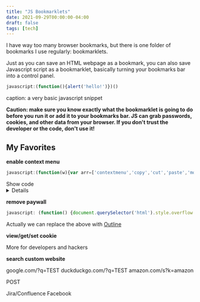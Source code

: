 ```yaml
---
title: "JS Bookmarklets"
date: 2021-09-29T00:00:00-04:00
draft: false
tags: [tech]
---
```


I have way too many browser bookmarks, but there is one folder of bookmarks I use regularly: bookmarklets.

Just as you can save an HTML webpage as a bookmark, you can also save Javascript script as a bookmarklet, basically turning your bookmarks bar into a control panel.

```js
javascript:(function(){alert('hello!')})()
```

caption: a very basic javascript snippet

**Caution: make sure you know exactly what the bookmarklet is going to do before you run it or add it to your bookmarks bar. JS can grab passwords, cookies, and other data from your browser. If you don't trust the developer or the code, don't use it!**

## My Favorites

**enable context menu**

```js
javascript:(function(w){var arr=['contextmenu','copy','cut','paste','mousedown','mouseup','beforeunload','beforeprint'];for(var i=0,x;x=arr[i];i++){if(w['on'+x])w['on'+x]=null;w.addEventListener(x,function(e){e.stopPropagation()},true);};for(var j=0,f;f=w.frames[j];j++){try{arguments.callee(f)}catch(e){}}})(window)
```

<summary>Show code</summary>

<details>


Taken from https://stackoverflow.com/a/12819640/2727510

```js
javascript:(function(w) {
    var arr = ['contextmenu','copy','cut','paste','mousedown','mouseup','beforeunload','beforeprint'];
    for(var i = 0, x; x = arr[i]; i++) {
        if(w['on' + x])
            w['on' + x] = null;
        w.addEventListener(x, function(e) {
            e.stopPropagation()
        }, true);
    };
    for(var j = 0, f; f = w.frames[j]; j++) {
        try {
            arguments.callee(f)
        } catch (e) {}
    }
})(window);
```

</details>

**remove paywall**

```js
javascript: (function() {document.querySelector('html').style.overflow = 'visible';document.querySelector('body').style.overflow = 'visible';el = document.querySelector('.fbs-auth__adblock'); /* forbes */if (el) el.remove(); /* forbes */el = document.querySelector('#fusion-app~div');%20/*%20wapo%20*/if%20(el)%20el.remove();%20/*%20wapo%20*/document.querySelector('body').removeAttribute('data-paywall-overlay-status');%20/*%20bloomberg%20*/el%20=%20document.querySelector('#graphics-paywall-overlay');%20/*%20bloomberg%20*/if%20(el)%20el.remove();%20/*%20bloomberg%20*/document.querySelector('body').classList%20=%20[];%20/*%20businessinsider%20*/el%20=%20document.querySelector('.tp-backdrop');%20/*%20businessinsider%20*/if%20(el)%20el.remove();%20/*%20businessinsider%20*/el%20=%20document.querySelector('.tp-modal');%20/*%20businessinsider%20*/if%20(el)%20el.remove();%20/*%20businessinsider%20*/})()
```

Actually we can replace the above with [Outline](https://www.online-tech-tips.com/computer-tips/12-ways-to-get-past-a-paywall/)

**view/get/set cookie**

More for developers and hackers

**search custom website**

google.com/?q=TEST
duckduckgo.com/?q=TEST
amazon.com/s?k=amazon

POST

Jira/Confluence
Facebook

